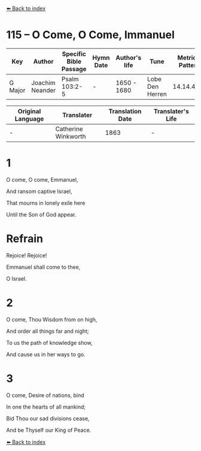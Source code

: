 [⬅️ Back to index](../README.md)

# 115 – O Come, O Come, Immanuel

Key | Author   | Specific Bible Passage     |Hymn Date |Author's life |Tune |Metrical Pattern   |Composer/Source                                                                                        
-- | --------- | ---------------------------|----------|--------------|-----|-------------------|-------------   
G Major  | Joachim Neander      | Psalm 103:2-5 | -  | 1650 - 1680 | Lobe Den Herren | 14.14.4.7.8 | Chorale Book for England, 1863 

Original Language | Translater | Translation Date   | Translater's Life     
----------------- | --------- | --------------------|-------------   
\-  | Catherine Winkworth      | 1863 | -  | 1827 - 1878 



# 1

O come, O come, Emmanuel,

And ransom captive Israel,

That mourns in lonely exile here

Until the Son of God appear.



# Refrain

Rejoice! Rejoice!

Emmanuel shall come to thee,

O Israel.



# 2

O come, Thou Wisdom from on high,

And order all things far and night;

To us the path of knowledge show,

And cause us in her ways to go.



# 3

O come, Desire of nations, bind

In one the hearts of all mankind;

Bid Thou our sad divisions cease,

And be Thyself our King of Peace.

[⬅️ Back to index](../README.md)
